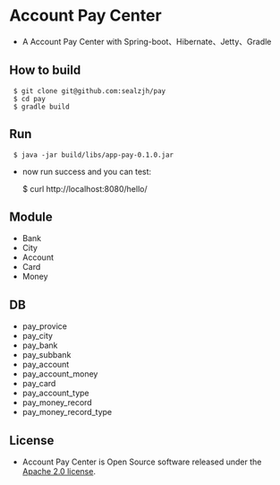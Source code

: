 # Account Pay Center

* A Account Pay Center with Spring-boot、Hibernate、Jetty、Gradle

## How to build

     $ git clone git@github.com:sealzjh/pay
     $ cd pay
     $ gradle build

## Run
     $ java -jar build/libs/app-pay-0.1.0.jar

* now run success and you can test:

     $ curl http://localhost:8080/hello/

## Module
* Bank
* City
* Account
* Card
* Money

## DB
* pay_provice
* pay_city
* pay_bank
* pay_subbank
* pay_account
* pay_account_money
* pay_card
* pay_account_type
* pay_money_record
* pay_money_record_type

## License
* Account Pay Center is Open Source software released under the
[Apache 2.0 license](http://www.apache.org/licenses/LICENSE-2.0.html).
